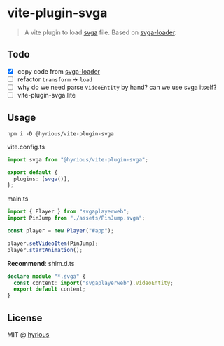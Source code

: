 # vite-plugin-svga

> A vite plugin to load [svga](https://github.com/svga/SVGAPlayer-Web) file. Based on [svga-loader](https://github.com/Adamwu1992/svga-loader).

## Todo

- [x] copy code from [svga-loader](https://github.com/Adamwu1992/svga-loader)
- [ ] refactor `transform` &rarr; `load`
- [ ] why do we need parse `VideoEntity` by hand? can we use svga itself?
- [ ] vite-plugin-svga.lite

## Usage

```
npm i -D @hyrious/vite-plugin-svga
```

vite.config.ts

```ts
import svga from "@hyrious/vite-plugin-svga";

export default {
  plugins: [svga()],
};
```

main.ts

```ts
import { Player } from "svgaplayerweb";
import PinJump from "./assets/PinJump.svga";

const player = new Player("#app");

player.setVideoItem(PinJump);
player.startAnimation();
```

**Recommend**: shim.d.ts

```ts
declare module "*.svga" {
  const content: import("svgaplayerweb").VideoEntity;
  export default content;
}
```

## License

MIT @ [hyrious](https://github.com/hyrious)
